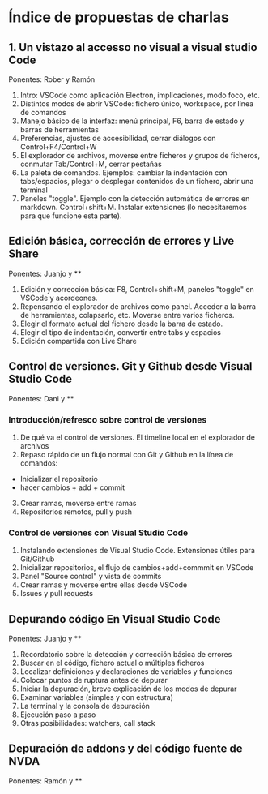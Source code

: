 # Índice de propuestas de charlas

## 1. Un vistazo al accesso no visual a visual studio Code

Ponentes: Rober y Ramón

1. Intro: VSCode como aplicación Electron, implicaciones, modo foco, etc.
2. Distintos modos de abrir VSCode: fichero único, workspace, por línea de comandos
3. Manejo básico de la interfaz: menú principal, F6, barra de estado y barras de herramientas
4. Preferencias, ajustes de accesibilidad, cerrar diálogos con Control+F4/Control+W
5. El explorador de archivos, moverse entre ficheros y grupos de ficheros, conmutar Tab/Control+M, cerrar pestañas
6. La paleta de comandos. Ejemplos: cambiar la indentación con tabs/espacios, plegar o desplegar contenidos de un fichero, abrir una terminal
7. Paneles "toggle". Ejemplo con la detección automática de errores en markdown. Control+shift+M. Instalar extensiones (lo necesitaremos para que funcione esta parte).

## Edición básica, corrección de errores y Live Share

Ponentes: Juanjo y **

1. Edición y corrección básica: F8, Control+shift+M, paneles "toggle" en VSCode y acordeones.
2. Repensando el explorador de archivos como panel. Acceder a la barra de herramientas, colapsarlo, etc. Moverse entre varios ficheros.
3. Elegir el formato actual del fichero desde la barra de estado.
4. Elegir el tipo de indentación, convertir entre tabs y espacios
5. Edición compartida con Live Share

## Control de versiones. Git y Github desde Visual Studio Code

Ponentes: Dani y **

### Introducción/refresco sobre control de versiones

1. De qué va el control de versiones. El timeline local en el explorador de archivos
2. Repaso rápido de un flujo normal con Git y Github en la línea de comandos:
- Inicializar el repositorio
- hacer cambios + add + commit
3. Crear ramas, moverse entre ramas
4. Repositorios remotos, pull y push

### Control de versiones con Visual Studio Code

1. Instalando extensiones de Visual Studio Code. Extensiones útiles para Git/Github
2. Inicializar repositorios, el flujo de cambios+add+commmit en VSCode
3. Panel "Source control" y vista de commits
4. Crear ramas y moverse entre ellas desde VSCode
5. Issues y pull requests

## Depurando código En Visual Studio Code

Ponentes: Juanjo y **

1. Recordatorio sobre la detección y corrección básica de errores
2. Buscar en el código, fichero actual o múltiples ficheros
3. Localizar definiciones y declaraciones de variables y funciones
4. Colocar puntos de ruptura antes de depurar
5. Iniciar la depuración, breve explicación de los modos de depurar
6. Examinar variables (simples y con estructura)
7. La terminal y la consola de depuración
8. Ejecución paso a paso
9. Otras posibilidades: watchers, call stack

## Depuración de addons y del código fuente de NVDA

Ponentes: Ramón y **

